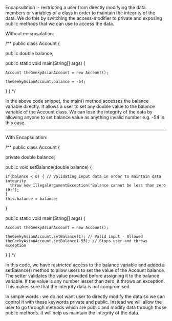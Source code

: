 
Encapsulation :- restricting a user from directly modifying the data members or variables of a class in order to maintain the integrity of the data. We do this by switching the access-modifier to private and exposing public methods that we can use to access the data.


Without encapsulation:

/**
public class Account {

  public double balance;
  
  public static void main(String[] args) {
  	
  	Account theGeekyAsianAccount = new Account();
  	
  	theGeekyAsianAccount.balance = -54;
  }
}
*/

In the above code snippet, the main() method accesses the balance variable directly. It allows a user to set any double value to the balance variable of the Account class. We can lose the integrity of the data by allowing anyone to set balance value as anything invalid number e.g. -54 in this case.

--------------------------------------------------------------------------------------------------------------------------------------------------------------------

With Encapsulation:

/**
public class Account {

  private double balance;

  public void setBalance(double balance) {

    if(balance < 0) { // Validating input data in order to maintain data integrity
	  throw new IllegalArgumentException("Balance cannot be less than zero (0)");
    }
    this.balance = balance;
  }
  
  public static void main(String[] args) {
  	
  	Account theGeekyAsianAccount = new Account();
  	
  	theGeekyAsianAccount.setBalance(1); // Valid input - Allowed
  	theGeekyAsianAccount.setBalance(-55); // Stops user and throws exception
  }
}
*/

In this code, we have restricted access to the balance variable and added a setBalance() method to allow users to set the value of the Account balance. The setter validates the value provided before assigning it to the balance variable. If the value is any number lesser than zero, it throws an exception. This makes sure that the integrity data is not compromised.

In simple words : we do not want user to directly modify the data so we can control it with these keywords private and public. Instead we will allow the user to go through methods which are public and modify data through those public methods. It will help us maintain the integrity of the data.